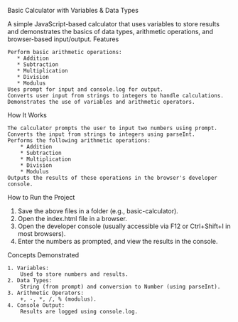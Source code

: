 Basic Calculator with Variables & Data Types

A simple JavaScript-based calculator that uses variables to store results and demonstrates the basics of data types, arithmetic operations, and browser-based input/output.
Features

    Perform basic arithmetic operations:
       * Addition
       * Subtraction
       * Multiplication
       * Division
       * Modulus
    Uses prompt for input and console.log for output.
    Converts user input from strings to integers to handle calculations.
    Demonstrates the use of variables and arithmetic operators.

How It Works

    The calculator prompts the user to input two numbers using prompt.
    Converts the input from strings to integers using parseInt.
    Performs the following arithmetic operations:
        * Addition
        * Subtraction
        * Multiplication
        * Division
        * Modulus
    Outputs the results of these operations in the browser's developer console.
    
How to Run the Project

   1. Save the above files in a folder (e.g., basic-calculator).
   2. Open the index.html file in a browser.
   3. Open the developer console (usually accessible via F12 or Ctrl+Shift+I in most browsers).
   4. Enter the numbers as prompted, and view the results in the console.
     
Concepts Demonstrated

    1. Variables:
        Used to store numbers and results.
    2. Data Types:
        String (from prompt) and conversion to Number (using parseInt).
    3. Arithmetic Operators:
        +, -, *, /, % (modulus).
    4. Console Output:
        Results are logged using console.log.
     

